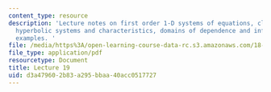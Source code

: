 ```yaml
---
content_type: resource
description: 'Lecture notes on first order 1-D systems of equations, classification,
  hyperbolic systems and characteristics, domains of dependence and influence, and
  examples. '
file: /media/https%3A/open-learning-course-data-rc.s3.amazonaws.com/18-306-advanced-partial-differential-equations-with-applications-fall-2009/d3a479602b83a295bbaa40acc0517727_MIT18_306f09_lec19.pdf
file_type: application/pdf
resourcetype: Document
title: Lecture 19
uid: d3a47960-2b83-a295-bbaa-40acc0517727
---
```

